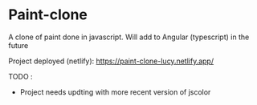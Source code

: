 # Paint-clone
A clone of paint done in javascript. Will add to Angular (typescript) in the future

Project deployed (netlify): https://paint-clone-lucy.netlify.app/


TODO :
  - Project needs updting with more recent version of jscolor
